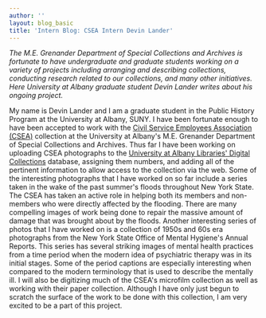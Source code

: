 ```yaml
---
author: ''
layout: blog_basic
title: 'Intern Blog: CSEA Intern Devin Lander'
---
```

<div class="entry-body">
<p><em>The M.E. Grenander Department of Special Collections and Archives is fortunate to have undergraduate and graduate students working on a variety of projects including arranging and describing collections, conducting research related to our collections, and many other initiatives. Here University at Albany graduate student Devin Lander writes about his ongoing project.</em></p>
<p>My name is Devin Lander and I am a graduate student in the Public History Program at the University at Albany, SUNY.  I have been fortunate enough to have been accepted to work with the <a href="https://archives.albany.edu/description/catalog/apap015">Civil Service Employees Association (CSEA)</a> collection at the University at Albany's M.E. Grenander Department of Special Collections and Archives.  Thus far I have been working on uploading CSEA photographs to the <a href="https://archives.albany.edu/catalog?f[resource_type_sim][]=Image">University at Albany Libraries' Digital Collections</a> database, assigning them numbers, and adding all of the pertinent information to allow access to the collection via the web. Some of the interesting photographs  that I have worked on so far include a series taken in the wake of the past summer's floods throughout New York State. The CSEA has taken an active role in helping both its members and non-members who were directly affected by the flooding. There are many compelling images of work being done to repair the massive amount of damage that was brought about by the floods. Another interesting series of photos that I have worked on is a collection of 1950s and 60s era photographs from the New York State Office of Mental Hygiene's Annual Reports. This series has several striking images of mental health practices from a time period when the modern idea of psychiatric therapy was in its initial stages. Some of the period captions are especially interesting when compared to the modern terminology that is used to describe the mentally ill. I will also be digitizing much of the CSEA's microfilm collection as well as working with their paper collection. Although I have only just begun to scratch the surface of the work to be done with this collection, I am very excited to be a part of this project.</p>
</div>
